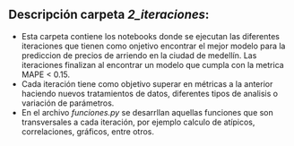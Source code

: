 ## Descripción carpeta _2_iteraciones_:

- Esta carpeta contiene los notebooks donde se ejecutan las diferentes iteraciones que tienen como onjetivo encontrar el mejor modelo para la prediccion de precios de arriendo en la ciudad de medellín. Las iteraciones finalizan al encontrar un modelo que cumpla con la metrica MAPE < 0.15.
- Cada iteración tiene como objetivo superar en métricas a la anterior haciendo nuevos tratamientos de datos, diferentes tipos de analisis o variación de parámetros.
- En el archivo _funciones.py_ se desarrllan aquellas funciones que son transversales a cada iteración, por ejemplo calculo de atípicos, correlaciones, gráficos, entre otros.